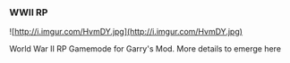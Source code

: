 ### WWII RP ###
![http://i.imgur.com/HvmDY.jpg](http://i.imgur.com/HvmDY.jpg)

World War II RP Gamemode for Garry's Mod.
More details to emerge here